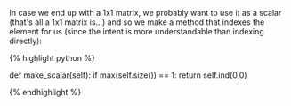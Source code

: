 <div style="text-align: justified">
<p>In case we end up with a 1x1 matrix, we probably want to use it as a scalar
(that's all a 1x1 matrix is...) and so we make a method that indexes the
element for us (since the intent is more understandable than indexing
directly):</p>
</div>

{% highlight python %}

def make_scalar(self):
    if max(self.size()) == 1:
        return self.ind(0,0)

{% endhighlight %}

